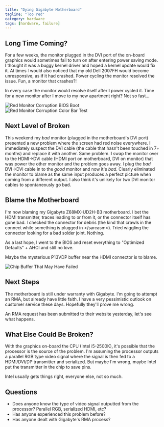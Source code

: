 ```yaml
---
title: "Dying Gigabyte Motherboard"
tagline: "Too red"
category: hardware
tags: [hardware, failure]
---
```


## Long Time Coming?

For a few weeks, the monitor plugged in the DVI port of the on-board graphics would sometimes fail to turn on after entering power saving mode.  I thought it was a buggy kernel driver and hoped a kernel update would fix it.  At times I would also noticed that my old Dell 2007FH would become unresponsive, as if it had crashed.  Power cycling the monitor resolved the issue.  Fun, a monitor that crashes?!

In every case the monitor would resolve itself after I power cycled it.  Time for a new monitor after I move to my new apartment right?  Not so fast...

![Red Monitor Corruption BIOS Boot](https://i.imgur.com/q90GXWL.jpg)
![Red Monitor Corruption Color Bar Test](https://i.imgur.com/mtGgN6V.jpg)

## Next Level of Broken

This weekend my *bad* monitor (plugged in the motherboard's DVI port) presented a new problem where the screen had red noise everywhere.  I immediately suspect the DVI cable (the cable that hasn't been touched in 7+ months) and replace it with another.  Same problem.  I swap the monitor over to the HDMI-&gt;DVI cable (HDMI port on motherboard, DVI on monitor) that was power the other monitor and the problem goes away.  I plug the *bad* DVI-&gt;DVI cable in to the *good* monitor and now it's *bad*.  Clearly eliminated the monitor to blame as the same input produces a perfect picture when coming from a different output.  I also think it's unlikely for two DVI monitor cables to spontaneously go bad.


## Blame the Motherboard

I'm now blaming my Gigabyte Z68MX-UD2H-B3 motherboard.  I bet the HDMI transmitter, traces leading to or from it, or the connector itself has gone bad.  I checked the connector for debris (the kind that crawls in the connect while something is plugged in &lt;/sarcasm&gt;).  Tried wiggling the connector looking for a bad solder joint.  Nothing.

As a last hope, I went to the BIOS and reset everything to "Optimized Defaults" + AHCI and still no love.

Maybe the mysterious P13VDP buffer near the HDMI connector is to blame.

![Chip Buffer That May Have Failed](https://i.imgur.com/Gj0Zz7B.jpg)


## Next Steps

The motherboard is still under warranty with Gigabyte.  I'm going to attempt an RMA, but already have little faith.  I have a very pessimistic outlook on customer service these days. Hopefully they'll prove me wrong.

An RMA request has been submitted to their website yesterday, let's see what happens.


## What Else Could Be Broken?

With the graphics on-board the CPU (Intel i5-2500K), it's possible that the processor is the source of the problem.  I'm assuming the processor outputs a parallel RGB type video signal where the signal is then fed to a HDMI/DVI/DP transmitter and serialized.  But maybe I'm wrong, maybe Intel put the transmitter in the chip to save pins.

Intel usually gets things right, everyone else, not so much.


## Questions

* Does anyone know the type of video signal outputted from the processor? Parallel RGB, serialized HDMI, etc?
* Has anyone experienced this problem before?
* Has anyone dealt with Gigabyte's RMA process?
